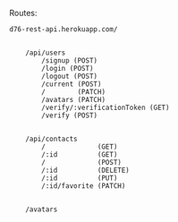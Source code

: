Routes:
    
    d76-rest-api.herokuapp.com/


        /api/users
            /signup (POST)
            /login (POST)
            /logout (POST)
            /current (POST)
            /        (PATCH)
            /avatars (PATCH)
            /verify/:verificationToken (GET)
            /verify (POST)

        
        /api/contacts
            /             (GET)
            /:id          (GET)
            /             (POST)
            /:id          (DELETE)
            /:id          (PUT)
            /:id/favorite (PATCH)
        

        /avatars

